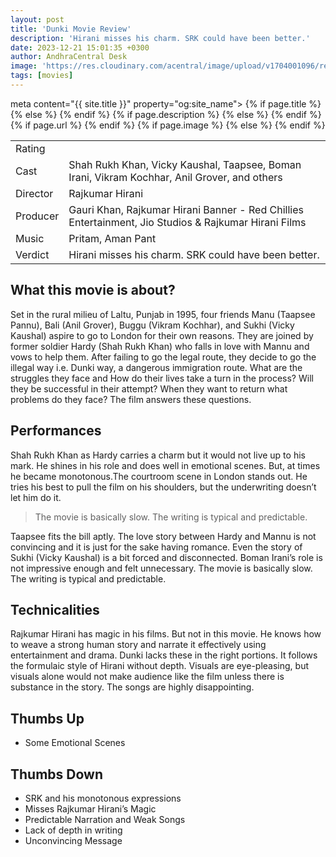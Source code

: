```yaml
---
layout: post
title: 'Dunki Movie Review'
description: 'Hirani misses his charm. SRK could have been better.'
date: 2023-12-21 15:01:35 +0300
author: AndhraCentral Desk
image: 'https://res.cloudinary.com/acentral/image/upload/v1704001096/reviews/0_tyVYcMJaNWSeKw4A_gckk3x.jpg'
tags: [movies]
---
```


meta content="{{ site.title }}" property="og:site_name">
{% if page.title %}
  <meta content="{{ page.title }}" property="og:title">
{% else %}
  <meta content="{{ site.title }}" property="og:title">
{% endif %}
{% if page.description %}
  <meta content="{{ page.description }}" property="og:description">
{% else %}
  <meta content="{{ site.description }}" property="og:description">
{% endif %}
{% if page.url %}
  <meta content="{{ site.url }}{{ page.url }}" property="og:url">
{% endif %}
{% if page.image %}
  <meta content="https://res.cloudinary.com/acentral/image/upload/v1704001096/reviews/0_tyVYcMJaNWSeKw4A_gckk3x.jpg" property="og:image">
{% else %}
  <meta content="{{ site.url }}/images/og.png" property="og:image">
{% endif %}


<table>
  <tr>
    <td>Rating</td>
    <td><i class="ion ion-ios-star"></i><i class="ion ion-ios-star"></i><i class="ion ion-ios-star-half"></i><i class="ion ion-ios-star-outline"></i><i class="ion ion-ios-star-outline"></i></td>
    <!-- <td></td> -->
  </tr>
  
  <tr>
    <td>Cast</td>
    <td>Shah Rukh Khan, Vicky Kaushal, Taapsee, Boman Irani, Vikram Kochhar, Anil Grover, and others </td>
  </tr>
  <tr>
    <td>Director</td>
    <td>Rajkumar Hirani</td>
  </tr>
  <tr>
    <td>Producer</td>
    <td>Gauri Khan, Rajkumar Hirani Banner - Red Chillies Entertainment, Jio Studios & Rajkumar Hirani Films</td>
  </tr>
  <tr>
    <td>Music</td>
    <td>Pritam, Aman Pant</td>
  </tr>
  <tr>
    <td>Verdict</td>
    <td>Hirani misses his charm. SRK could have been better.</td>
  </tr>
</table>

## What this movie is about?

Set in the rural milieu of Laltu, Punjab in 1995, four friends Manu (Taapsee Pannu), Bali (Anil Grover), Buggu (Vikram Kochhar), and Sukhi (Vicky Kaushal) aspire to go to London for their own reasons. They are joined by former soldier Hardy (Shah Rukh Khan) who falls in love with Mannu and vows to help them. After failing to go the legal route, they decide to go the illegal way i.e. Dunki way, a dangerous immigration route. What are the struggles they face and How do their lives take a turn in the process? Will they be successful in their attempt? When they want to return what problems do they face? The film answers these questions.

## Performances

Shah Rukh Khan as Hardy carries a charm but it would not live up to his mark. He shines in his role and does well in emotional scenes. But, at times he became monotonous.The courtroom scene in London stands out. He tries his best to pull the film on his shoulders, but the underwriting doesn’t let him do it. 

> The movie is basically slow. The writing is typical and predictable.

Taapsee fits the bill aptly. The love story between Hardy and Mannu is not convincing and it is just for the sake having romance. Even the story of Sukhi (Vicky Kaushal) is a bit forced and disconnected. Boman Irani’s role is not impressive enough and felt unnecessary. The movie is basically slow. The writing is typical and predictable.

## Technicalities

Rajkumar Hirani has magic in his films. But not in this movie. He knows how to weave a strong human story and narrate it effectively using entertainment and drama. Dunki lacks these in the right portions. It follows the formulaic style of Hirani without depth. Visuals are eye-pleasing, but visuals alone would not make audience like the film unless there is substance in the story. The songs are highly disappointing.  

## Thumbs Up
- Some Emotional Scenes

## Thumbs Down
- SRK and his monotonous expressions 
- Misses Rajkumar Hirani’s Magic
- Predictable Narration and Weak Songs
- Lack of depth in writing 
- Unconvincing Message
